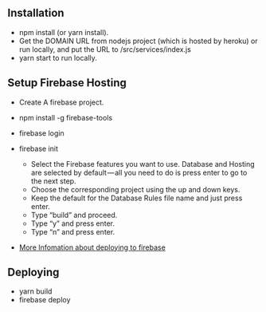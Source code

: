 ## Installation
- npm install (or yarn install).
- Get the DOMAIN URL  from nodejs project (which is hosted by heroku) or run locally, and put the URL to /src/services/index.js
- yarn start to run locally.

## Setup Firebase Hosting
- Create A firebase project.
- npm install -g firebase-tools
- firebase login
- firebase init
  - Select the Firebase features you want to use. Database and Hosting are selected by default — all you need to do is press enter to go to the next step.
  - Choose the corresponding project using the up and down keys.
  - Keep the default for the Database Rules file name and just press enter.
  - Type “build” and proceed.
  - Type “y” and press enter.
  - Type “n” and press enter.

- [More Infomation about deploying to firebase](https://medium.com/@bensigo/hosting-your-react-app-with-firebase-hosting-add1fa08c214)

## Deploying
- yarn build
- firebase deploy
